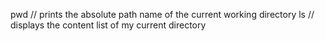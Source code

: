 pwd // prints the absolute path name of the current working directory
ls // displays the content list of my current directory

